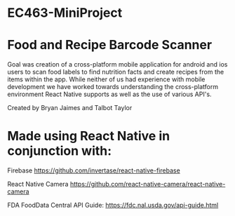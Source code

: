 # EC463-MiniProject

# Food and Recipe Barcode Scanner

Goal was creation of a cross-platform mobile application for android and ios users to scan food labels to find nutrition facts and create recipes from the items within the app.  While neither of us had experience with mobile development we have worked towards understanding the cross-platform environment React Native supports as well as the use of various API's.

Created by Bryan Jaimes and Talbot Taylor


# Made using React Native in conjunction with:

Firebase https://github.com/invertase/react-native-firebase

React Native Camera https://github.com/react-native-camera/react-native-camera

FDA FoodData Central API Guide: https://fdc.nal.usda.gov/api-guide.html
